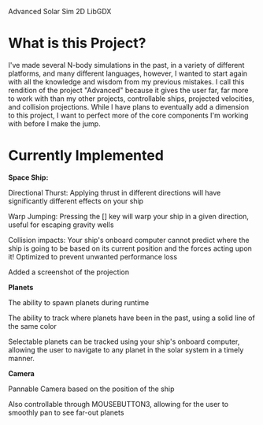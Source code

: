 Advanced Solar Sim 2D LibGDX


# What is this Project?

   I've made several N-body simulations in the past, in a variety of different platforms, and many different languages, however, I wanted to start again with all the knowledge and wisdom from my previous mistakes. I call this rendition of the project "Advanced" because it gives the user far, far more to work with than my other projects, controllable ships, projected velocities, and collision projections. While I have plans to eventually add a dimension to this project, I want to perfect more of the core components I'm working with before I make the jump.





# Currently Implemented
   
  **Space Ship:**
   
   Directional Thurst: Applying thrust in different directions will have significantly different effects on your ship
   
   Warp Jumping: Pressing the [] key will warp your ship in a given direction, useful for escaping gravity wells

   Collision impacts: Your ship's onboard computer cannot predict where the ship is going to be based on its current position and the forces acting upon it!
   Optimized to prevent unwanted performance loss

   Added a screenshot of the projection



   **Planets**

   The ability to spawn planets during runtime

   The ability to track where planets have been in the past, using a solid line of the same color

   Selectable planets can be tracked using your ship's onboard computer, allowing the user to navigate to any planet in the solar system in a timely manner.
   
   **Camera**

   Pannable Camera based on the position of the ship

   Also controllable through MOUSEBUTTON3, allowing for the user to smoothly pan to see far-out planets
